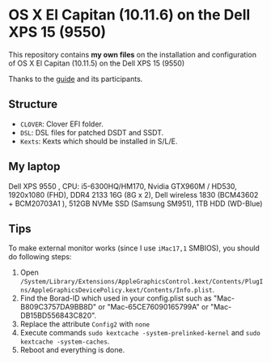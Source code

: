 # OS X El Capitan (10.11.6) on the Dell XPS 15 (9550)
This repository contains **my own files** on the installation and configuration of OS X El Capitan (10.11.5) on the Dell XPS 15 (9550)

Thanks to the [guide][1] and its participants.

## Structure
* `CLOVER`: Clover EFI folder.
* `DSL`: DSL files for patched DSDT and SSDT.
* `Kexts`: Kexts which should be installed in S/L/E.

## My laptop
Dell XPS 9550 , CPU: i5-6300HQ/HM170, Nvidia GTX960M / HD530, 1920x1080 (FHD), DDR4 2133 16G (8G x 2), Dell wireless 1830 (BCM43602 + BCM20703A1 ), 512GB NVMe SSD (Samsung SM951), 1TB HDD (WD-Blue)

## Tips
To make external monitor works (since I use `iMac17,1` SMBIOS), you should do following steps:

1. Open `/System/Library/Extensions/AppleGraphicsControl.kext/Contents/PlugIns/AppleGraphicsDevicePolicy.kext/Contents/Info.plist`.
2. Find the Borad-ID which used in your config.plist such as "Mac-B809C3757DA9BB8D" or "Mac-65CE76090165799A" or "Mac-DB15BD556843C820".
3. Replace the attribute `Config2` with `none`
4. Execute commands `sudo kextcache -system-prelinked-kernel` and `sudo kextcache -system-caches`.
5. Reboot and everything is done.

[1]:	http://www.tonymacx86.com/threads/guide-wip-dell-xps-15-9550-skylake-gtx960m-ssd-via-clover-uefi.192598/
